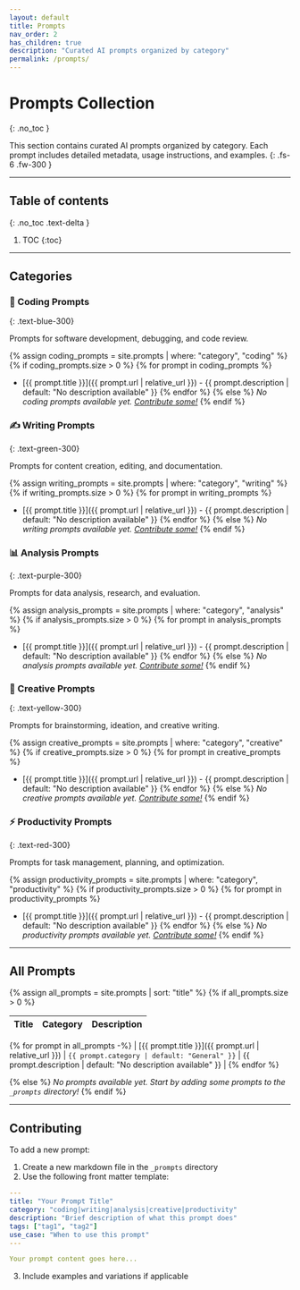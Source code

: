 ```yaml
---
layout: default
title: Prompts
nav_order: 2
has_children: true
description: "Curated AI prompts organized by category"
permalink: /prompts/
---
```


# Prompts Collection
{: .no_toc }

This section contains curated AI prompts organized by category. Each prompt includes detailed metadata, usage instructions, and examples.
{: .fs-6 .fw-300 }

---

## Table of contents
{: .no_toc .text-delta }

1. TOC
{:toc}

---

## Categories

### 🚀 Coding Prompts
{: .text-blue-300}

Prompts for software development, debugging, and code review.

{% assign coding_prompts = site.prompts | where: "category", "coding" %}
{% if coding_prompts.size > 0 %}
{% for prompt in coding_prompts %}
- [{{ prompt.title }}]({{ prompt.url | relative_url }}) - {{ prompt.description | default: "No description available" }}
{% endfor %}
{% else %}
*No coding prompts available yet. [Contribute some!](#contributing)*
{% endif %}

### ✍️ Writing Prompts
{: .text-green-300}

Prompts for content creation, editing, and documentation.

{% assign writing_prompts = site.prompts | where: "category", "writing" %}
{% if writing_prompts.size > 0 %}
{% for prompt in writing_prompts %}
- [{{ prompt.title }}]({{ prompt.url | relative_url }}) - {{ prompt.description | default: "No description available" }}
{% endfor %}
{% else %}
*No writing prompts available yet. [Contribute some!](#contributing)*
{% endif %}

### 📊 Analysis Prompts
{: .text-purple-300}

Prompts for data analysis, research, and evaluation.

{% assign analysis_prompts = site.prompts | where: "category", "analysis" %}
{% if analysis_prompts.size > 0 %}
{% for prompt in analysis_prompts %}
- [{{ prompt.title }}]({{ prompt.url | relative_url }}) - {{ prompt.description | default: "No description available" }}
{% endfor %}
{% else %}
*No analysis prompts available yet. [Contribute some!](#contributing)*
{% endif %}

### 🎨 Creative Prompts
{: .text-yellow-300}

Prompts for brainstorming, ideation, and creative writing.

{% assign creative_prompts = site.prompts | where: "category", "creative" %}
{% if creative_prompts.size > 0 %}
{% for prompt in creative_prompts %}
- [{{ prompt.title }}]({{ prompt.url | relative_url }}) - {{ prompt.description | default: "No description available" }}
{% endfor %}
{% else %}
*No creative prompts available yet. [Contribute some!](#contributing)*
{% endif %}

### ⚡ Productivity Prompts
{: .text-red-300}

Prompts for task management, planning, and optimization.

{% assign productivity_prompts = site.prompts | where: "category", "productivity" %}
{% if productivity_prompts.size > 0 %}
{% for prompt in productivity_prompts %}
- [{{ prompt.title }}]({{ prompt.url | relative_url }}) - {{ prompt.description | default: "No description available" }}
{% endfor %}
{% else %}
*No productivity prompts available yet. [Contribute some!](#contributing)*
{% endif %}

---

## All Prompts

{% assign all_prompts = site.prompts | sort: "title" %}
{% if all_prompts.size > 0 %}

| Title | Category | Description |
|:------|:---------|:------------|
{% for prompt in all_prompts -%}
| [{{ prompt.title }}]({{ prompt.url | relative_url }}) | `{{ prompt.category | default: "General" }}` | {{ prompt.description | default: "No description available" }} |
{% endfor %}

{% else %}
*No prompts available yet. Start by adding some prompts to the `_prompts` directory!*
{% endif %}

---

## Contributing

To add a new prompt:

1. Create a new markdown file in the `_prompts` directory
2. Use the following front matter template:

```yaml
---
title: "Your Prompt Title"
category: "coding|writing|analysis|creative|productivity"
description: "Brief description of what this prompt does"
tags: ["tag1", "tag2"]
use_case: "When to use this prompt"
---

Your prompt content goes here...
```

3. Include examples and variations if applicable
